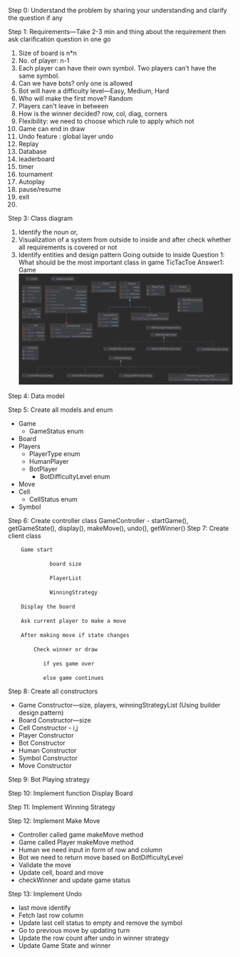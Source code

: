 Step 0: Understand the problem by sharing your understanding 
        and clarify the question if any

Step 1: Requirements—Take 2-3 min and thing about the requirement then ask clarification question in one go
1. Size of board is n*n 
2. No. of player: n-1
3. Each player can have their own symbol. Two players can't have the same symbol.
4. Can we have bots? only one is allowed
5. Bot will have a difficulty level—Easy, Medium, Hard
6. Who will make the first move? Random
7. Players can't leave in between
8. How is the winner decided? row, col, diag, corners
9. Flexibility: we need to choose which rule to apply which not
10. Game can end in draw
11. Undo feature : global layer undo
12. Replay
13. Database
14. leaderboard
15. timer
16. tournament
17. Autoplay
18. pause/resume
19. exit
20. 

Step 3: Class diagram

1. Identify the noun or,
2. Visualization of a system from outside to inside and after check whether all requirements is covered or not
3. Identify entities and design pattern 
Going outside to inside
Question 1: What should be the most important class in game TicTacToe
Answer1: Game
![TicTacToe Class Diagram.png](../../../resources/TicTacToe%20Class%20Diagram.png)

Step 4: Data model

Step 5: Create all models and enum
* Game
  * GameStatus enum
* Board
* Players
  * PlayerType enum
  * HumanPlayer
  * BotPlayer
    * BotDifficultyLevel enum
* Move
* Cell
  * CellStatus enum
* Symbol


Step 6: Create controller class
        GameController - startGame(),
                         getGameState(),
                         display(),
                         makeMove(),
                         undo(),
                         getWinner()
Step 7: Create client class
        
        Game start
        
                 board size

                 PlayerList

                 WinningStrategy
        
        Display the board
        
        Ask current player to make a move
        
        After making move if state changes
        
            Check winner or draw
        
               if yes game over
        
               else game continues


Step 8: Create all constructors

*   Game Constructor—size, players, winningStrategyList (Using builder design pattern)
*   Board Constructor—size
*   Cell Constructor - i,j
*   Player Constructor
*   Bot Constructor
*   Human Constructor 
*   Symbol Constructor
*   Move Constructor

Step 9: Bot Playing strategy

Step 10: Implement function Display Board

Step 11: Implement Winning Strategy

Step 12: Implement Make Move

* Controller called game makeMove method
* Game called Player makeMove method
* Human we need input in form of row and column
* Bot we need to return move based on BotDifficultyLevel
* Validate the move
* Update cell, board and move
* checkWinner and update game status

Step 13: Implement Undo

* last move identify
* Fetch last row column
* Update last cell status to empty and remove the symbol
* Go to previous move by updating turn
* Update the row count after undo in winner strategy
* Update Game State and winner